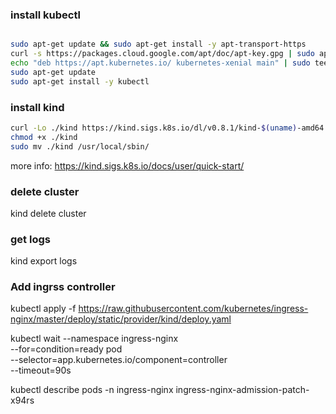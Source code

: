### install kubectl

```bash

sudo apt-get update && sudo apt-get install -y apt-transport-https
curl -s https://packages.cloud.google.com/apt/doc/apt-key.gpg | sudo apt-key add -
echo "deb https://apt.kubernetes.io/ kubernetes-xenial main" | sudo tee -a /etc/apt/sources.list.d/kubernetes.list
sudo apt-get update
sudo apt-get install -y kubectl
```

### install kind

```bash
curl -Lo ./kind https://kind.sigs.k8s.io/dl/v0.8.1/kind-$(uname)-amd64
chmod +x ./kind
sudo mv ./kind /usr/local/sbin/
```
more info: https://kind.sigs.k8s.io/docs/user/quick-start/

### delete cluster
kind delete cluster

### get logs
kind export logs

### Add ingrss controller

kubectl apply -f https://raw.githubusercontent.com/kubernetes/ingress-nginx/master/deploy/static/provider/kind/deploy.yaml

kubectl wait --namespace ingress-nginx \
  --for=condition=ready pod \
  --selector=app.kubernetes.io/component=controller \
  --timeout=90s

kubectl describe pods -n ingress-nginx ingress-nginx-admission-patch-x94rs